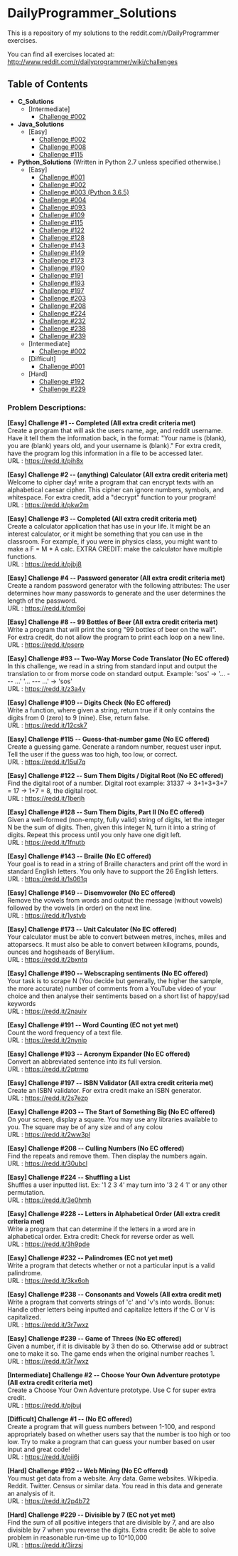 DailyProgrammer_Solutions
=========================

This is a repository of my solutions to the reddit.com/r/DailyProgrammer exercises. 

You can find all exercises located at: http://www.reddit.com/r/dailyprogrammer/wiki/challenges

<h2>Table of Contents</h2>

- <strong>C_Solutions</strong>
  - [Intermediate] 
    - <a href="https://github.com/ArnoldM904/DailyProgrammer_Solutions/blob/master/C_Solutions/%5BIntermediate%5D_Challenge_002.c">Challenge #002</a>
- <strong>Java_Solutions</strong>
  - [Easy] 
    - <a href="https://github.com/ArnoldM904/DailyProgrammer_Solutions/blob/master/Java_Solutions/%5BEasy%5D_Challenge_002.java">Challenge #002</a>
    - <a href="https://github.com/ArnoldM904/DailyProgrammer_Solutions/blob/master/Java_Solutions/%5BEasy%5D_Challenge_008.java">Challenge #008</a>
    - <a href="https://github.com/ArnoldM904/DailyProgrammer_Solutions/blob/master/Java_Solutions/%5BEasy%5D_Challenge_115.java"> Challenge #115</a>
- <strong>Python_Solutions</strong> (Written in Python 2.7 unless specified otherwise.)
  - [Easy] 
    - <a href="https://github.com/ArnoldM904/DailyProgrammer_Solutions/blob/master/Python_Solutions/%5BEasy%5D_Challenge_001.py">Challenge #001</a>
    - <a href="https://github.com/ArnoldM904/DailyProgrammer_Solutions/blob/master/Python_Solutions/%5BEasy%5D_Challenge_002.py">Challenge #002</a>
    - <a href="https://github.com/ArnoldM904/DailyProgrammer_Solutions/blob/master/Python_Solutions/%5BEasy%5D_Challenge_003.py">Challenge #003 (Python 3.6.5)</a>
    - <a href="https://github.com/ArnoldM904/DailyProgrammer_Solutions/blob/master/Python_Solutions/%5BEasy%5D_Challenge_004.py">Challenge #004</a>
    - <a href="https://github.com/ArnoldM904/DailyProgrammer_Solutions/blob/master/Python_Solutions/%5BEasy%5D_Challenge_093.py">Challenge #093</a>
    - <a href="https://github.com/ArnoldM904/DailyProgrammer_Solutions/blob/master/Python_Solutions/%5BEasy%5D_Challenge_109.py">Challenge #109</a>
    - <a href="https://github.com/ArnoldM904/DailyProgrammer_Solutions/blob/master/Python_Solutions/%5BEasy%5D_Challenge_115.py">Challenge #115</a>
    - <a href="https://github.com/ArnoldM904/DailyProgrammer_Solutions/blob/master/Python_Solutions/%5BEasy%5D_Challenge_122.py">Challenge #122</a>
    - <a href="https://github.com/ArnoldM904/DailyProgrammer_Solutions/blob/master/Python_Solutions/%5BEasy%5D_Challenge_128.py">Challenge #128</a>
    - <a href="https://github.com/ArnoldM904/DailyProgrammer_Solutions/blob/master/Python_Solutions/%5BEasy%5D_Challenge_143.py">Challenge #143</a>
    - <a href="https://github.com/ArnoldM904/DailyProgrammer_Solutions/blob/master/Python_Solutions/%5BEasy%5D_Challenge_149.py">Challenge #149</a>
    - <a href="https://github.com/ArnoldM904/DailyProgrammer_Solutions/blob/master/Python_Solutions/%5BEasy%5D_Challenge_173.py">Challenge #173</a>
    - <a href="https://github.com/ArnoldM904/DailyProgrammer_Solutions/blob/master/Python_Solutions/%5BEasy%5D_Challenge_190.py">Challenge #190</a>
    - <a href="https://github.com/ArnoldM904/DailyProgrammer_Solutions/blob/master/Python_Solutions/%5BEasy%5D_Challenge_191.py">Challenge #191</a>
    - <a href="https://github.com/ArnoldM904/DailyProgrammer_Solutions/blob/master/Python_Solutions/%5BEasy%5D_Challenge_193.py">Challenge #193</a>
    - <a href="https://github.com/ArnoldM904/DailyProgrammer_Solutions/blob/master/Python_Solutions/%5BEasy%5D_Challenge_197.py">Challenge #197</a>
    - <a href="https://github.com/ArnoldM904/DailyProgrammer_Solutions/blob/master/Python_Solutions/%5BEasy%5D_Challenge_203.py">Challenge #203</a>
    - <a href="https://github.com/ArnoldM904/DailyProgrammer_Solutions/blob/master/Python_Solutions/%5BEasy%5D_Challenge_208.py">Challenge #208</a>
    - <a href="https://github.com/ArnoldM904/DailyProgrammer_Solutions/blob/master/Python_Solutions/%5BEasy%5D_Challenge_224.py">Challenge #224</a>
    - <a href="https://github.com/ArnoldM904/DailyProgrammer_Solutions/blob/master/Python_Solutions/%5BEasy%5D_Challenge_232.py">Challenge #232</a>
    - <a href="https://github.com/ArnoldM904/DailyProgrammer_Solutions/blob/master/Python_Solutions/%5BEasy%5D_Challenge_238.py">Challenge #238</a>
    - <a href="https://github.com/ArnoldM904/DailyProgrammer_Solutions/blob/master/Python_Solutions/%5BEasy%5D_Challenge_239.py">Challenge #239</a>
  - [Intermediate] 
    - <a href="https://github.com/ArnoldM904/DailyProgrammer_Solutions/blob/master/Python_Solutions/%5BIntermediate%5D_Challenge_002.py">Challenge #002</a>
  - [Difficult] 
    - <a href="https://github.com/ArnoldM904/DailyProgrammer_Solutions/blob/master/Python_Solutions/%5BDifficult%5D_Challenge_001.py">Challenge #001</a>
  - [Hard]
    - <a href="https://github.com/ArnoldM904/DailyProgrammer_Solutions/blob/master/Python_Solutions/%5BHard%5D_Challenge_192.py">Challenge #192</a>
    - <a href="https://github.com/ArnoldM904/DailyProgrammer_Solutions/blob/master/Python_Solutions/%5BHard%5D_Challenge_229.py">Challenge #229</a>




<h3>Problem Descriptions: </h3>


<strong> [Easy] Challenge #1 -- Completed (All extra credit criteria met) </strong>
<BR>
Create a program that will ask the users name, age, and reddit username. 
Have it tell them the information back, in the format:
"Your name is (blank), you are (blank) years old, and your username is (blank)."
For extra credit, have the program log this information in a file to be accessed later.
<BR>
URL : https://redd.it/pih8x

<strong> [Easy] Challenge #2 -- (anything) Calculator (All extra credit criteria met) </strong>
<BR>
Welcome to cipher day!
write a program that can encrypt texts with an alphabetical caesar cipher. 
This cipher can ignore numbers, symbols, and whitespace.
For extra credit, add a "decrypt" function to your program!
<BR>
URL : https://redd.it/pkw2m

<strong> [Easy] Challenge #3 -- Completed (All extra credit criteria met) </strong>
<BR>
Create a calculator application that has use in your life. It might be an interest calculator, or it might be something that you can use in the classroom. For example, if you were in physics class, you might want to make a F = M * A calc.
EXTRA CREDIT: make the calculator have multiple functions.
<BR>
URL : https://redd.it/pjbj8

<strong> [Easy] Challenge #4 -- Password generator (All extra credit criteria met) </strong>
<BR>
Create a random password generator with the following attributes: The user determines how many passwords to generate 
and the user determines the length of the password.
<BR>
URL : https://redd.it/pm6oj

<strong> [Easy] Challenge #8 -- 99 Bottles of Beer (All extra credit criteria met) </strong>
<BR>
Write a program that will print the song "99 bottles of beer on the wall".
<BR>
For extra credit, do not allow the program to print each loop on a new line.
<BR>
URL : https://redd.it/pserp

<strong> [Easy] Challenge #93 -- Two-Way Morse Code Translator (No EC offered) </strong>
<BR>
In this challenge, we read in a string from standard input and output the translation to or from morse code on standard output. Example: 'sos' -> '... --- ...' '... --- ...' -> 'sos'
<BR>
URL : https://redd.it/z3a4y

<strong> [Easy] Challenge #109 -- Digits Check (No EC offered) </strong>
<BR>
Write a function, where given a string, return true if it only contains the digits from 0 (zero) to 9 (nine). Else, return false.
<BR>
URL : https://redd.it/12csk7

<strong> [Easy] Challenge #115 -- Guess-that-number game (No EC offered) </strong>
<BR>
Create a guessing game. Generate a random number, request user input. Tell the user if the guess was too high, too low, or correct.
<BR>
URL : https://redd.it/15ul7q

<strong> [Easy] Challenge #122 -- Sum Them Digits / Digital Root (No EC offered) </strong>
<BR>
Find the digital root of a number. 
Digital root example: 31337 -> 3+1+3+3+7 = 17 -> 1+7 = 8, the digital root.
<BR>
URL : https://redd.it/1berjh

<strong> [Easy] Challenge #128 -- Sum Them Digits, Part II (No EC offered) </strong>
<BR>
Given a well-formed (non-empty, fully valid) string of digits, let the integer N be the sum of digits. Then, given this integer N, turn it into a string of digits. Repeat this process until you only have one digit left.
<BR>
URL : https://redd.it/1fnutb

<strong> [Easy] Challenge #143 -- Braille (No EC offered) </strong>
<BR>
Your goal is to read in a string of Braille characters and print off the word in standard English letters. You only have to support the 26 English letters.
<BR>
URL : https://redd.it/1s061q

<strong> [Easy] Challenge #149 -- Disemvoweler (No EC offered) </strong>
<BR>
Remove the vowels from words and output the message (without vowels) followed by the vowels (in order) on the next line.
<BR>
URL : https://redd.it/1ystvb

<strong> [Easy] Challenge #173 -- Unit Calculator (No EC offered) </strong>
<BR>
Your calculator must be able to convert between metres, inches, miles and attoparsecs. It must also be able to convert between kilograms, pounds, ounces and hogsheads of Beryllium.
<BR>
URL : https://redd.it/2bxntq

<strong> [Easy] Challenge #190 -- Webscraping sentiments (No EC offered) </strong>
<BR>
Your task is to scrape N (You decide but generally, the higher the sample, the more accurate) number of comments from a YouTube video of your choice and then analyse their sentiments based on a short list of happy/sad keywords
<BR>
URL : https://redd.it/2nauiv

<strong> [Easy] Challenge #191 -- Word Counting (EC not yet met) </strong>
<BR>
Count the word frequency of a text file.
<BR>
URL : https://redd.it/2nynip

<strong> [Easy] Challenge #193 -- Acronym Expander (No EC offered) </strong>
<BR>
Convert an abbreviated sentence into its full version.
<BR>
URL : https://redd.it/2ptrmp

<strong> [Easy] Challenge #197 -- ISBN Validator (All extra credit criteria met) </strong>
<BR>
Create an ISBN validator. For extra credit make an ISBN generator.
<BR>
URL : https://redd.it/2s7ezp

<strong> [Easy] Challenge #203 -- The Start of Something Big (No EC offered) </strong>
<BR>
On your screen, display a square.
You may use any libraries available to you.
The square may be of any size and of any colou
<BR>
URL : https://redd.it/2ww3pl

<strong> [Easy] Challenge #208 -- Culling Numbers (No EC offered) </strong>
<BR>
Find the repeats and remove them. Then display the numbers again.
<BR>
URL : https://redd.it/30ubcl

<strong> [Easy] Challenge #224 -- Shuffling a List</strong>
<BR>
Shuffles a user inputted list. Ex: '1 2 3 4' may turn into '3 2 4 1' or any other permutation.
<BR>
URL : https://redd.it/3e0hmh

<strong> [Easy] Challenge #228 -- Letters in Alphabetical Order (All extra credit criteria met)</strong>
<BR>
Write a program that can determine if the letters in a word are in alphabetical order.
Extra credit: Check for reverse order as well.
<BR>
URL : https://redd.it/3h9pde

<strong> [Easy] Challenge #232 -- Palindromes (EC not yet met)</strong>
<BR>
Write a program that detects whether or not a particular input is a valid palindrome. 
<BR>
URL : https://redd.it/3kx6oh

<strong> [Easy] Challenge #238 -- Consonants and Vowels (All extra credit met)</strong>
<BR>
Write a program that converts strings of 'c' and 'v's into words.
Bonus: Handle other letters being inputted and capitalize letters if the C or V is capitalized.
<BR>
URL : https://redd.it/3r7wxz

<strong> [Easy] Challenge #239 -- Game of Threes (No EC offered)</strong>
<BR>
Given a number, if it is divisable by 3 then do so. Otherwise add or subtract one to make it so. The game ends when the original number reaches 1.
<BR>
URL : https://redd.it/3r7wxz

<strong> [Intermediate] Challenge #2 -- Choose Your Own Adventure prototype (All extra credit criteria met) </strong>
<BR>
Create a Choose Your Own Adventure prototype. Use C for super extra credit.
<BR>
URL : https://redd.it/pjbuj

<strong> [Difficult] Challenge #1 -- <No problem name> (No EC offered) </strong>
<BR>
Create a program that will guess numbers between 1-100, and respond appropriately based on 
whether users say that the number is too high or too low. 
Try to make a program that can guess your number based on user input and great code!
<BR>
URL : https://redd.it/pii6j

<strong> [Hard] Challenge #192 -- Web Mining (No EC offered) </strong>
<BR>
You must get data from a website. Any data. Game websites. Wikipedia. Reddit. Twitter. Census or similar data.
You read in this data and generate an analysis of it.
<BR>
URL : https://redd.it/2p4b72

<strong> [Hard] Challenge #229 -- Divisible by 7 (EC not yet met) </strong>
<BR>
Find the sum of all positive integers that are divisible by 7, and are also divisible by 7 when you reverse the digits.
Extra credit: Be able to solve problem in reasonable run-time up to 10^10,000
<BR>
URL : https://redd.it/3irzsi
